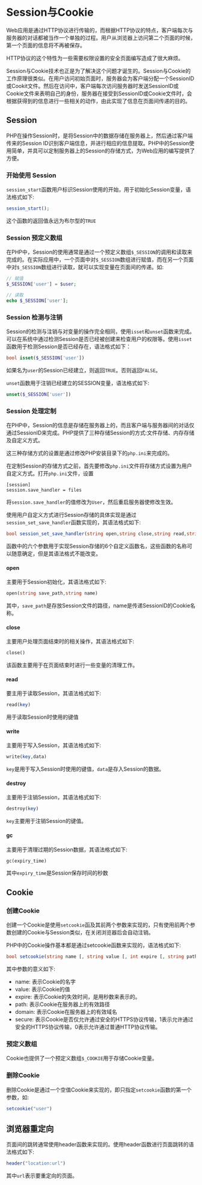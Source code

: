 # Session与Cookie

Web应用是通过HTTP协议进行传输的，而根据HTTP协议的特点，客户端每次与服务器的对话都被当作一个单独的过程。用户从浏览器上访问第二个页面的时候，第一个页面的信息将不再被保存。

HTTP协议的这个特性为一些需要权限设置的安全页面编写造成了很大麻烦。

Session与Cookie技术也正是为了解决这个问题才诞生的。Session与Cookie的工作原理很类似。在用户访问初始页面时，服务器会为客户端分配一个SessionID或Cookit文件。然后在访问中，客户端每次访问服务器时发送SessionID或Cookie文件来表明自己的身份，服务器在接受到SessionID或Cookie文件时，会根据获得到的信息进行一些相关的动作，由此实现了信息在页面间传递的目的。

## Session

PHP在操作Session时，是将Session中的数据存储在服务器上，然后通过客户端传来的Session ID识别客户端信息，并进行相应的信息提取。PHP中的Session使用简单，并具可以定制服务器上的Session的存储方式，为Web应用的编写提供了方便。

### 开始使用 Session

`session_start`函数用户标识Session使用的开始，用于初始化Session变量，语法格式如下:

```PHP
session_start();
```

这个函数的返回值永远为布尔型的`TRUE`

### Session 预定义数组

在PHP中，Session的使用通常是通过一个预定义数组`$_SESSION`的调用和读取来完成的。在实际应用中，一个页面中对`$_SESSION`数组进行赋值，而在另一个页面中对`$_SESSION`数组进行读取，就可以实现变量在页面间的传递。如:

```PHP
// 赋值
$_SESSION['user'] = $user;

// 读取
echo $_SESSION['user'];
```

### Session 检测与注销

Session的检测与注销与对变量的操作完全相同，使用`isset`和`unset`函数来完成。可以在系统中通过检测Session是否已经被创建来检查用户的权限等。使用`isset`函数用于检测Session是否已经存在，语法格式如下：

```PHP
bool isset($_SESSION['user'])
```

如果名为`user`的Session已经建立，则返回`TRUE`。否则返回`FALSE`。

`unset`函数用于注销已经建立的SESSION变量，语法格式如下:

```PHP
unset($_SESSION['user'])
```

### Session 处理定制

在PHP中，Session的信息是存储在服务器上的，而且客户端与服务器间的对话仅通过SessionID来完成。PHP提供了三种存储Session的方式:文件存储、内存存储及自定义方式。

这三种存储方式的设置是通过修改PHP安装目录下的`php.ini`来完成的。

在定制Session的存储方式之前，首先要修改`php.ini`文件将存储方式设置为用户自定义方式。打开`php.ini`文件，设置

```
[session]
session.save_handler = files
```

将`session.save_handler`的值修改为`User`，然后重启服务器使修改生效。

使用用户自定义方式进行Session存储的具体实现是通过`session_set_save_handler`函数实现的，其语法格式如下:

```PHP
bool session_set_save_handler(string open,string close,string read,string write,string destroy,string gc)
```

函数中的六个参数用于实现Session存储的6个自定义函数名，这些函数的名称可以随意确定，但是其语法格式不能改变。

#### open

主要用于Session初始化，其语法格式如下:

```PHP
open(string save_path,string name)
```

其中，`save_path`是存放Session文件的路径，name是传递SessionID的Cookie名称。

#### close

主要用户处理页面结束时的相关操作，其语法格式如下:

```PHP
close()
```

该函数主要用于在页面结束时进行一些变量的清理工作。

#### read

要主用于读取Session，其语法格式如下:

```PHP
read(key)
```

用于读取Session时使用的键值

#### write

主要用于写入Session，其语法格式如下:

```PHP
write(key,data)
```

`key`是用于写入Session时使用的键值，`data`是存入Session的数据。

#### destroy

主要用于注销Session，其语法格式如下:

```PHP
destroy(key)
```

`key`主要用于注销Session的键值。

#### gc

主要用于清理过期的Session数据，其语法格式如下:

```PHP
gc(expiry_time)
```

其中`expiry_time`是Session保存时间的秒数

## Cookie

### 创建Cookie

创建一个Cookie是使用`setcookie`函及其前两个参数来实现的，只有使用前两个参数创建的Cookie与Session类似，在关闭浏览器后会自动注销。

PHP中的Cookie操作基本都是通过setcookie函数来实现的，语法格式如下:

```PHP
bool setcookie(string name [, string value [, int expire [, string path [, string domain [, int secure]]]]])
```

其中参数的意义如下:

- name: 表示Cookie的名字
- value: 表示Cookie的值
- expire: 表示Cookie的失效时间，是用秒数来表示的。
- path: 表示Cookie在服务器上的有效路径
- domain: 表示Cookie在服务器上的有效域名
- secure: 表示Cookie是否仅允许通过安全的HTTPS协议传输，1表示允许通过安全的HTTPS协议传输，0表示允许通过普通HTTP协议传输。

### 预定义数组

Cookie也提供了一个预定义数组`$_COOKIE`用于存储Cookie变量。

### 删除Cookie

删除Cookie是通过一个空值Cookie来实现的，即只指定`setcookie`函数的第一个参数，如:

```PHP
setcookie("user")
```

## 浏览器重定向

页面间的跳转通常使用header函数来实现的。使用header函数进行页面跳转的语法格式如下:

```PHP
header("location:url")
```

其中`url`表示要重定向的页面。
